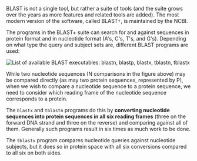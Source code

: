 <script>
import Link from "$components/Link.svelte";
import Image from "$components/Image.svelte";
</script>

BLAST is not a single tool, but rather a suite of tools (and the suite grows over the years as more features and related tools are added). The most modern version of the software, called BLAST+, is maintained by the <Link href="https://blast.ncbi.nlm.nih.gov/doc/blast-help/downloadblastdata.html#what-are-the-next-steps">NCBI</Link>.

The programs in the BLAST+ suite can search for and against sequences in protein format and in nucleotide format (A's, C's, T's, and G's). Depending on what type the query and subject sets are, different BLAST programs are used:

<Image src="/data/blast-intro/blast-types.png" alt="List of available BLAST executables: blastn, blastp, blastx, tblastn, tblastx" />

While two nucleotide sequences (N comparisons in the figure above) may be compared directly (as may two protein sequences, represented by P), when we wish to compare a nucleotide sequence to a protein sequence, we need to consider which reading frame of the nucleotide sequence corresponds to a protein.

The `blastx` and `tblastn` programs do this by **converting nucleotide sequences into protein sequences in all six reading frames** (three on the forward DNA strand and three on the reverse) and comparing against all of them. Generally such programs result in six times as much work to be done.

The `tblastx` program compares nucleotide queries against nucleotide subjects, but it does so in protein space with all six conversions compared to all six on both sides.
